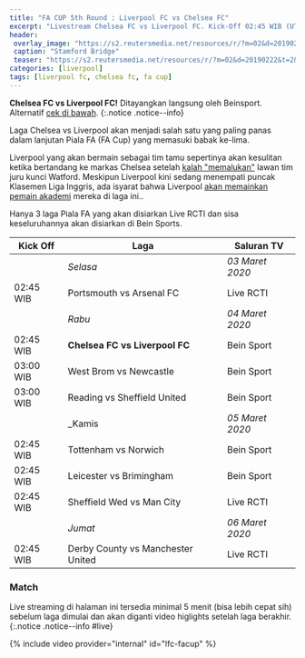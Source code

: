 ```yaml
---
title: "FA CUP 5th Round : Liverpool FC vs Chelsea FC" 
excerpt: "Livestream Chelsea FC vs Liverpool FC. Kick-Off 02:45 WIB (UTC+7) Rabu, 4 Maret 2020"
header:
 overlay_image: "https://s2.reutersmedia.net/resources/r/?m=02&d=20190222&t=2&i=1359255499&w=1200&r=LYNXNPEF1L0WD" 
 caption: "Stamford Bridge"
 teaser: "https://s2.reutersmedia.net/resources/r/?m=02&d=20190222&t=2&i=1359255499&w=480&r=LYNXNPEF1L0WD"
categories: [liverpool]
tags: [liverpool fc, chelsea fc, fa cup]
---
```

**Chelsea FC vs Liverpool FC!** Ditayangkan langsung oleh Beinsport. Alternatif [cek di bawah](#match).
{:.notice .notice--info}

Laga Chelsea vs Liverpool akan menjadi salah satu yang paling panas dalam lanjutan Piala FA (FA Cup) yang memasuki babak ke-lima.

Liverpool yang akan bermain sebagai tim tamu sepertinya akan kesulitan ketika bertandang ke markas Chelsea setelah [kalah "memalukan"](https://www.catetan.pw/liverpool/away-vs-watford/) lawan tim juru kunci Watford. Meskipun Liverpool kini sedang menempati puncak Klasemen Liga Inggris, ada isyarat bahwa Liverpool [akan memainkan pemain akademi](https://www.catetan.pw/liverpool/fa-cup-home-vs-shrewsburry/) mereka di laga ini..

Hanya 3 laga Piala FA yang akan disiarkan Live RCTI dan sisa keseluruhannya akan disiarkan di Bein Sports.

|Kick Off|Laga|Saluran TV|
|---|---|---|
||_Selasa_|_03 Maret 2020_|
|02:45 WIB|Portsmouth vs Arsenal FC|Live RCTI|
||_Rabu_|_04 Maret 2020_|
|02:45 WIB|**Chelsea FC vs Liverpool FC**|Bein Sport|
|03:00 WIB|West Brom vs Newcastle|Bein Sport|
|03:00 WIB|Reading vs Sheffield United|Bein Sport|
||_Kamis|_05 Maret 2020_|
|02:45 WIB|Tottenham vs Norwich|Bein Sport|
|02:45 WIB|Leicester vs Brimingham|Bein Sport|
|02:45 WIB|Sheffield Wed vs Man City|Live RCTI|
||_Jumat_|_06 Maret 2020_|
|02:45 WIB|Derby County vs Manchester United|Live RCTI|


### Match

Live streaming di halaman ini tersedia minimal 5 menit (bisa lebih cepat sih) sebelum laga dimulai dan akan diganti video higlights setelah laga berakhir.
{:.notice .notice--info #live}

{% include video provider="internal" id="lfc-facup" %}
